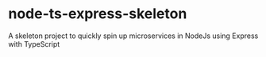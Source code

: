 # node-ts-express-skeleton
A skeleton project to quickly spin up microservices in NodeJs using Express with TypeScript
